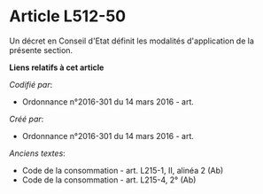 # Article L512-50

Un décret en Conseil d'Etat définit les modalités d'application de la présente section.

**Liens relatifs à cet article**

_Codifié par_:

  - Ordonnance n°2016-301 du 14 mars 2016 - art.

_Créé par_:

  - Ordonnance n°2016-301 du 14 mars 2016 - art.

_Anciens textes_:

  - Code de la consommation - art. L215-1, II, alinéa 2 (Ab)
  - Code de la consommation - art. L215-4, 2° (Ab)
